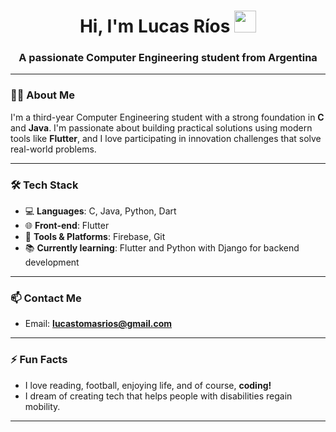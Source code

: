 <h1 align="center"><b>Hi, I'm Lucas Ríos</b> <img src="https://media.giphy.com/media/hvRJCLFzcasrR4ia7z/giphy.gif" width="35"></h1>
<h3 align="center">A passionate Computer Engineering student from Argentina</h3>

---

### 👨‍💻 About Me

I'm a third-year Computer Engineering student with a strong foundation in **C** and **Java**. I'm passionate about building practical solutions using modern tools like **Flutter**, and I love participating in innovation challenges that solve real-world problems.

---

### 🛠️ Tech Stack

- 💻 **Languages**: C, Java, Python, Dart  
- 🌐 **Front-end**: Flutter  
- 🔧 **Tools & Platforms**: Firebase, Git
- 📚 **Currently learning**: Flutter and Python with Django for backend development

---

### 📫 Contact Me

- Email: **lucastomasrios@gmail.com**

---

### ⚡ Fun Facts

- I love reading, football, enjoying life, and of course, **coding!**
- I dream of creating tech that helps people with disabilities regain mobility.

---
